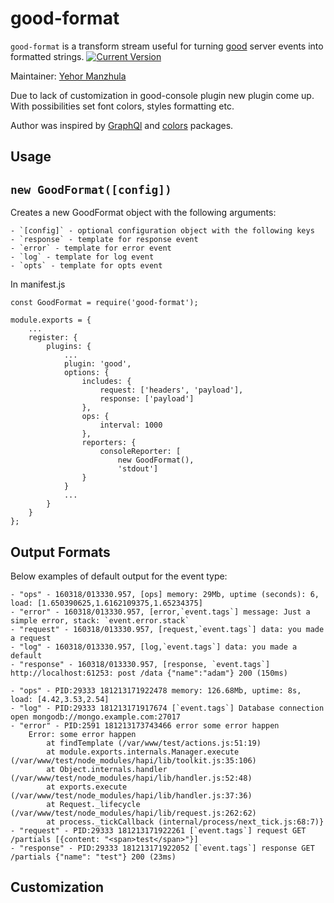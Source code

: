 # good-format

`good-format` is a transform stream useful for turning [good](https://github.com/hapijs/good) server events into formatted strings.
[![Current Version](https://img.shields.io/npm/v/good-format.svg)](https://www.npmjs.com/package/good-format)

Maintainer: [Yehor Manzhula][author-github]

Due to lack of customization in good-console plugin new plugin come up.
With possibilities set font colors, styles formatting etc. 

Author was inspired by [GraphQl][graphql-npm-url] and [colors][colors-npm-url] packages.

## Usage

## `new GoodFormat([config])`
Creates a new GoodFormat object with the following arguments:

    - `[config]` - optional configuration object with the following keys
    - `response` - template for response event 
    - `error` - template for error event
    - `log` - template for log event
    - `opts` - template for opts event

In manifest.js

    const GoodFormat = require('good-format');

    module.exports = {
        ...
        register: {
            plugins: {
                ...
                plugin: 'good',
                options: {
                    includes: {
                        request: ['headers', 'payload'],
                        response: ['payload']
                    },
                    ops: {
                        interval: 1000
                    },
                    reporters: {
                        consoleReporter: [
                            new GoodFormat(),
                            'stdout']
                    } 
                }
                ...
            }
        }
    };

## Output Formats

Below examples of default output for the event type:
    
    - "ops" - 160318/013330.957, [ops] memory: 29Mb, uptime (seconds): 6, load: [1.650390625,1.6162109375,1.65234375]
    - "error" - 160318/013330.957, [error,`event.tags`] message: Just a simple error, stack: `event.error.stack`
    - "request" - 160318/013330.957, [request,`event.tags`] data: you made a request
    - "log" - 160318/013330.957, [log,`event.tags`] data: you made a default
    - "response" - 160318/013330.957, [response, `event.tags`] http://localhost:61253: post /data {"name":"adam"} 200 (150ms)
    
    - "ops" - PID:29333 181213171922478 memory: 126.68Mb, uptime: 8s, load: [4.42,3.53,2.54]
    - "log" - PID:29333 181213171917674 [`event.tags`] Database connection open mongodb://mongo.example.com:27017
    - "error" - PID:2591 181213173743466 error some error happen
        Error: some error happen
            at findTemplate (/var/www/test/actions.js:51:19)
            at module.exports.internals.Manager.execute (/var/www/test/node_modules/hapi/lib/toolkit.js:35:106)
            at Object.internals.handler (/var/www/test/node_modules/hapi/lib/handler.js:52:48)
            at exports.execute (/var/www/test/node_modules/hapi/lib/handler.js:37:36)
            at Request._lifecycle (/var/www/test/node_modules/hapi/lib/request.js:262:62)
            at process._tickCallback (internal/process/next_tick.js:68:7)}
    - "request" - PID:29333 181213171922261 [`event.tags`] request GET /partials [{content: "<span>test</span>"}]
    - "response" - PID:29333 181213171922052 [`event.tags`] response GET /partials {"name": "test"} 200 (23ms)

## Customization



[author-github]: <https://github.com/yehor-manzhula>
[colors-npm-url]: <https://www.npmjs.com/package/colors>
[graphql-npm-url]: <https://www.npmjs.com/package/graphql>